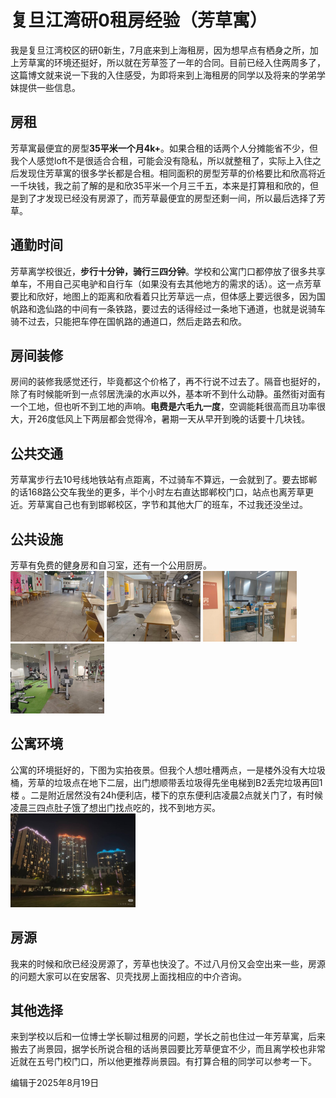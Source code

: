 #   复旦江湾研0租房经验（芳草寓）
我是复旦江湾校区的研0新生，7月底来到上海租房，因为想早点有栖身之所，加上芳草寓的环境还挺好，所以就在芳草签了一年的合同。目前已经入住两周多了，这篇博文就来说一下我的入住感受，为即将来到上海租房的同学以及将来的学弟学妹提供一些信息。

## 房租
芳草寓最便宜的房型**35平米一个月4k+**。如果合租的话两个人分摊能省不少，但我个人感觉loft不是很适合合租，可能会没有隐私，所以就整租了，实际上入住之后发现住芳草寓的很多学长都是合租。相同面积的房型芳草的价格要比和欣高将近一千块钱，我之前了解的是和欣35平米一个月三千五，本来是打算租和欣的，但是到了才发现已经没有房源了，而芳草最便宜的房型还剩一间，所以最后选择了芳草。

## 通勤时间
芳草离学校很近，**步行十分钟，骑行三四分钟**。学校和公寓门口都停放了很多共享单车，不用自己买电驴和自行车（如果没有去其他地方的需求的话）。这一点芳草要比和欣好，地图上的距离和欣看着只比芳草远一点，但体感上要远很多，因为国帆路和逸仙路的中间有一条铁路，要过去的话得经过一条地下通道，也就是说骑车骑不过去，只能把车停在国帆路的通道口，然后走路去和欣。

## 房间装修
房间的装修我感觉还行，毕竟都这个价格了，再不行说不过去了。隔音也挺好的，除了有时候能听到一点邻居洗澡的水声以外，基本听不到什么动静。虽然街对面有一个工地，但也听不到工地的声响。**电费是六毛九一度**，空调能耗很高而且功率很大，开26度低风上下两层都会觉得冷，暑期一天从早开到晚的话要十几块钱。

## 公共交通
芳草寓步行去10号线地铁站有点距离，不过骑车不算远，一会就到了。要去邯郸的话168路公交车我坐的更多，半个小时左右直达邯郸校门口，站点也离芳草更近。芳草寓自己也有到邯郸校区，字节和其他大厂的班车，不过我还没坐过。

## 公共设施
芳草有免费的健身房和自习室，还有一个公用厨房。
<br>
<img src="/assets/post1_jpg/公共餐桌.jpg" alt="公共餐桌" width="150">
<img src="/assets/post1_jpg/公共自习室.jpg" alt="公共自习室" width="150">
<img src="/assets/post1_jpg/公共厨房.jpg" alt="公共厨房" width="150">
<img src="/assets/post1_jpg/公共健身房.jpg" alt="公共健身房" width="150">
<br>

## 公寓环境
公寓的环境挺好的，下图为实拍夜景。但我个人想吐槽两点，一是楼外没有大垃圾桶，芳草的垃圾点在地下二层，出门想顺带丢垃圾得先坐电梯到B2丢完垃圾再回1楼 。二是附近居然没有24h便利店，楼下的京东便利店凌晨2点就关门了，有时候凌晨三四点肚子饿了想出门找点吃的，找不到地方买。
<br>
<img src="/assets/post1_jpg/实拍夜景.jpg" alt="实拍夜景" width="200">
<br>

## 房源
我来的时候和欣已经没房源了，芳草也快没了。不过八月份又会空出来一些，房源的问题大家可以在安居客、贝壳找房上面找相应的中介咨询。

## 其他选择
来到学校以后和一位博士学长聊过租房的问题，学长之前也住过一年芳草寓，后来搬去了尚景园，据学长所说合租的话尚景园要比芳草便宜不少，而且离学校也非常近就在五号门校门口，所以他更推荐尚景园。有打算合租的同学可以参考一下。

编辑于2025年8月19日












<!-- 




插图放到 `docs/assets/xxx.png`，引用：`![图注](../assets/xxx.png)`。

- 支持 **粗体** / _斜体_ / `代码`
- 也支持公式（你已接了 MathJax）：  
  \\( \int_0^1 x^2 dx = \frac{1}{3} \\)
```python
def hello():
    print("Hello, Blog!")
```
 -->